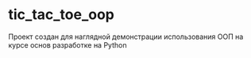 # tic_tac_toe_oop
Проект создан для наглядной демонстрации использования ООП на курсе основ разработке на Python
